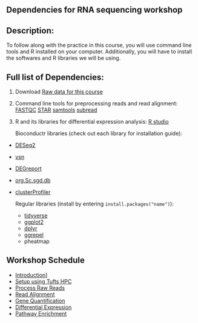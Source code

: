 ## Dependencies for RNA sequencing workshop

## Description:
To follow along with the practice in this course, you will use command line tools and R installed on your computer. Additionally, you will have to install the softwares and R libraries we will be using.

## Full list of Dependencies:
1. Download [Raw data for this course](https://tufts.box.com/v/intro-to-RNA-seq-material)

2. Command line tools for preprocessing reads and read alignment:
[FASTQC](https://www.bioinformatics.babraham.ac.uk/projects/fastqc/)
[STAR](https://github.com/alexdobin/STAR)
[samtools](http://www.htslib.org/download/)
[subread](http://subread.sourceforge.net)

 3. R and its libraries for differential expression analysis:
[R studio](https://www.google.com/search?client=safari&rls=en&q=r+studio&ie=UTF-8&oe=UTF-8)

    Bioconductr libraries (check out each library for installation guide):
  - [DESeq2](https://bioconductor.org/packages/release/bioc/html/DESeq2.html)
  - [vsn](https://bioconductor.org/packages/release/bioc/html/vsn.html)
  - [DEGreport](https://bioconductor.org/packages/release/bioc/html/DEGreport.html)
  - [org.Sc.sgd.db](https://bioconductor.org/packages/release/data/annotation/html/org.Sc.sgd.db.html)
  - [clusterProfiler](https://bioconductor.org/packages/release/bioc/html/clusterProfiler.html)

    Regular libraries (install by entering `install.packages("name")`):

    - [tidyverse](https://ggplot2.tidyverse.org)
    - [ggplot2](https://ggplot2.tidyverse.org)
    - [dplyr](https://dplyr.tidyverse.org)
    - [ggrepel](https://cran.r-project.org/web/packages/ggrepel/vignettes/ggrepel.html#installation)
    - pheatmap


## Workshop Schedule
- [Introduction](../README.md)]
- [Setup using Tufts HPC](lessons/01_Setup.md)
- [Process Raw Reads](lessons/02_Process_Raw_Reads.md)
- [Read Alignment](lessons/03_Read_Alignment.md)
- [Gene Quantification](lessons/04_Gene_Quantification.md)
- [Differential Expression](lessons/05_Differential_Expression.md)
- [Pathway Enrichment](lessons/06_Pathway_Enrichment.md)
